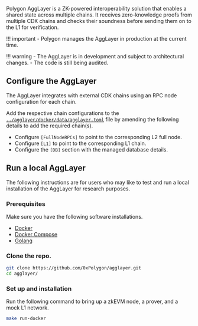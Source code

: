 Polygon AggLayer is a ZK-powered interoperability solution that enables a shared state across multiple chains. It receives zero-knowledge proofs from multiple CDK chains and checks their soundness before sending them on to the L1 for verification. 

!!! important
    - Polygon manages the AggLayer in production at the current time.

!!! warning
    - The AggLayer is in development and subject to architectural changes.
    - The code is still being audited.

## Configure the AggLayer

The AggLayer integrates with external CDK chains using an RPC node configuration for each chain.

Add the respective chain configurations to the [`../agglayer/docker/data/agglayer.toml`](https://github.com/0xPolygon/agglayer/blob/main/docker/data/agglayer/agglayer.toml) file by amending the following details to add the required chain(s).

* Configure `[FullNodeRPCs]` to point to the corresponding L2 full node.
* Configure `[L1]` to point to the corresponding L1 chain.
* Configure the `[DB]` section with the managed database details.

## Run a local AggLayer

The following instructions are for users who may like to test and run a local installation of the AggLayer for research purposes.

### Prerequisites

Make sure you have the following software installations.

- [Docker](https://docs.docker.com/engine/install/)
- [Docker Compose](https://docs.docker.com/compose/install/)
- [Golang](https://go.dev/doc/install)

### Clone the repo.

```sh
git clone https://github.com/0xPolygon/agglayer.git
cd agglayer/
```

### Set up and installation

Run the following command to bring up a zkEVM node, a prover, and a mock L1 network.

```sh
make run-docker
```

</br>
